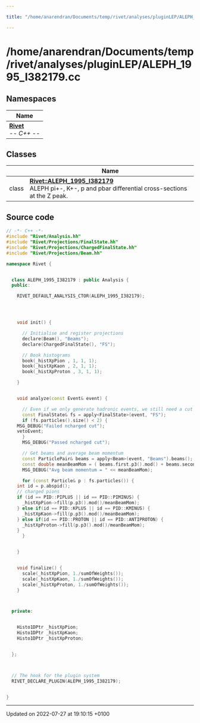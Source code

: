 ```yaml
---

title: "/home/anarendran/Documents/temp/rivet/analyses/pluginLEP/ALEPH_1995_I382179.cc"

---
```


# /home/anarendran/Documents/temp/rivet/analyses/pluginLEP/ALEPH_1995_I382179.cc



## Namespaces

| Name           |
| -------------- |
| **[Rivet](http://example.org/namespaces/namespacerivet/)** <br>-*- C++ -*-  |

## Classes

|                | Name           |
| -------------- | -------------- |
| class | **[Rivet::ALEPH_1995_I382179](http://example.org/classes/classrivet_1_1aleph__1995__i382179/)** <br>ALEPH pi+-, K+-, p and pbar differential cross-sections at the Z peak.  |




## Source code

```cpp
// -*- C++ -*-
#include "Rivet/Analysis.hh"
#include "Rivet/Projections/FinalState.hh"
#include "Rivet/Projections/ChargedFinalState.hh"
#include "Rivet/Projections/Beam.hh"

namespace Rivet {


  class ALEPH_1995_I382179 : public Analysis {
  public:

    RIVET_DEFAULT_ANALYSIS_CTOR(ALEPH_1995_I382179);




    void init() {

      // Initialise and register projections
      declare(Beam(), "Beams");
      declare(ChargedFinalState(), "FS");

      // Book histograms
      book(_histXpPion , 1, 1, 1);
      book(_histXpKaon , 2, 1, 1);
      book(_histXpProton , 3, 1, 1);

    }


    void analyze(const Event& event) {

      // Even if we only generate hadronic events, we still need a cut on numCharged >= 2.
      const FinalState& fs = apply<FinalState>(event, "FS");
      if (fs.particles().size() < 2) {
    MSG_DEBUG("Failed ncharged cut");
    vetoEvent;
      }
      MSG_DEBUG("Passed ncharged cut");

      // Get beams and average beam momentum
      const ParticlePair& beams = apply<Beam>(event, "Beams").beams();
      const double meanBeamMom = ( beams.first.p3().mod() + beams.second.p3().mod() ) / 2.0;
      MSG_DEBUG("Avg beam momentum = " << meanBeamMom);

      for (const Particle& p : fs.particles()) {
    int id = p.abspid();
    // charged pions
    if (id == PID::PIPLUS || id == PID::PIMINUS) {
      _histXpPion->fill(p.p3().mod()/meanBeamMom);
    } else if(id == PID::KPLUS || id == PID::KMINUS) {
      _histXpKaon->fill(p.p3().mod()/meanBeamMom);
    } else if(id == PID::PROTON || id == PID::ANTIPROTON) {
      _histXpProton->fill(p.p3().mod()/meanBeamMom);
    }
      }


    }


    void finalize() {
      scale(_histXpPion, 1./sumOfWeights());
      scale(_histXpKaon, 1./sumOfWeights());
      scale(_histXpProton, 1./sumOfWeights());
    }



  private:


    Histo1DPtr _histXpPion;
    Histo1DPtr _histXpKaon;
    Histo1DPtr _histXpProton;


  };



  // The hook for the plugin system
  RIVET_DECLARE_PLUGIN(ALEPH_1995_I382179);


}
```


-------------------------------

Updated on 2022-07-27 at 19:10:15 +0100
